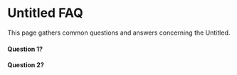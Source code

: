 # Untitled FAQ

This page gathers common questions and answers concerning the Untitled.



#### Question 1?



#### Question 2?

